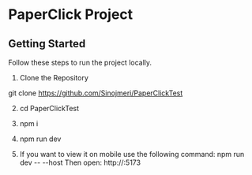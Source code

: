 # PaperClick Project

## Getting Started

Follow these steps to run the project locally.

1. Clone the Repository

git clone https://github.com/Sinojmeri/PaperClickTest

2. cd PaperClickTest

3. npm i

4. npm run dev

5. If you want to view it on mobile use the following command: 
    npm run dev -- --host <local-IP>
    Then open: 
    http://<local-IP>:5173
